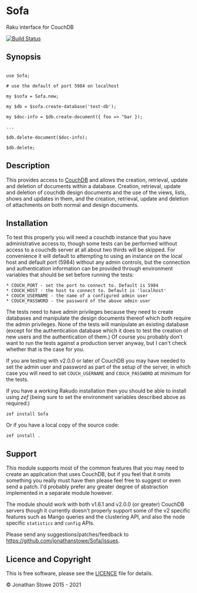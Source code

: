 # Sofa

Raku interface for CouchDB

[![Build Status](https://travis-ci.org/jonathanstowe/Sofa.svg?branch=master)](https://travis-ci.org/jonathanstowe/Sofa)

## Synopsis

```

use Sofa;

# use the default of port 5984 on localhost

my $sofa = Sofa.new; 

my $db = $sofa.create-database('test-db');

my $doc-info = $db.create-document({ foo => "bar });

...

$db.delete-document($doc-info);

$db.delete;

```

## Description

This provides access to [CouchDB](http://couchdb.apache.org/) and allows
the creation, retrieval, update and deletion of documents within a
database. Creation, retrieval, update and deletion of couchdb design
documents and the use of the views, lists, shows and updates in them,
and the creation, retrieval, update and deletion of attachments on both
normal and design documents.

## Installation

To test this properly you will need a couchdb instance that you have
administrative access to, though some tests can be performed without
access to a couchdb server at all about two thirds will be skipped.
For convenience it will default to attempting to using an instance
on the local host and default port (5984) without any admin controls,
but the connection and authentication information can be provided
through environment variables that should be set before running the
tests:

	* COUCH_PORT - set the port to connect to. Default is 5984
	* COUCH_HOST - the host to connect to. Default is 'localhost'
	* COUCH_USERNAME - the name of a configured admin user
	* COUCH_PASSWORD - the password of the above admin user

The tests need to have admin privileges because they need to create
databases and manipulate the design documents thereof which both require
the admin privileges.  None of the tests will manipulate an existing
database (except for the authentication database which it does to test
the creation of new users and the authentication of them.) Of course
you probably don't want to run the tests against a production server
anyway, but I can't check whether that is the case for you.

If you are testing with v2.0.0 or later of CouchDB you may have
needed to set the admin user and password as part of the setup of the
server, in which case you will need to set ```COUCH_USERNAME``` and
```COUCH_PASSWORD``` at minimum for the tests.

If you have a working Rakudo installation then you should be
able to install using *zef* (being sure to set the environment
variables described above as required:)

	zef install Sofa

Or if you have a local copy of the source code:

	zef install .

## Support

This module supports most of the common features that you may need
to create an application that uses CouchDB, but if you feel that
it omits something you really must have then please feel free to
suggest or even send a patch. I'd probably prefer any greater
degree of abstraction implemented in a separate module however.

The module should work with both v1.6.1 and v2.0.0 (or greater)
CouchDB servers though it currently doesn't properly support
some of the v2 specific features such as Mango queries and the
clustering API, and also the node specific ```statistics``` and
```config``` APIs.

Please send any suggestions/patches/feedback to
https://github.com/jonathanstowe/Sofa/issues.

## Licence and Copyright

This is free software, please see the [LICENCE](LICENCE) file for details.

© Jonathan Stowe 2015 - 2021

